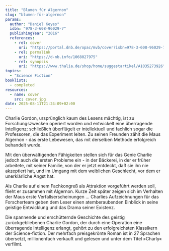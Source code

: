 ```yaml
---
title: "Blumen für Algernon"
slug: "blumen-für-algernon"
params:
  author: "Daniel Keyes"
  isbn: "978-3-608-96029-7"
  publishingYear: "2016"
  references:
    - rel: cover
      uri: "https://portal.dnb.de/opac/mvb/cover?isbn=978-3-608-96029-7"
    - rel: permalink
      uri: "https://d-nb.info/1068027975"
    - rel: synopsis
      uri: "https://www.thalia.de/shop/home/suggestartikel/A1035273926"
topics:
  - "Science Fiction"
booklists:
  - completed
resources:
  - name: cover
    src: cover.jpg
date: 2025-08-11T21:24:09+02:00
---
```

Charlie Gordon, ursprünglich kaum des Lesens mächtig, ist zu Forschungszwecken 
operiert worden und entwickelt eine überragende Intelligenz; schließlich 
überflügelt er intellektuell und fachlich sogar die Professoren, die das 
Experiment leiten. Zu seinen Freunden zählt die Maus Algernon - das erste 
Lebewesen, das mit derselben Methode erfolgreich behandelt wurde.

Mit den überwältigenden Fähigkeiten stellen sich für das Genie Charlie jedoch 
auch die ersten Probleme ein - in der Bäckerei, in der er früher arbeitete, 
mit seiner Familie, von der er jetzt entdeckt, daß sie ihn nie akzeptiert hat, 
und im Umgang mit dem weiblichen Geschlecht, vor dem er unerklärliche Angst 
hat.

Als Charlie auf einem Fachkongreß als Attraktion vorgeführt werden soll, 
flieht er zusammen mit Algernon. Kurze Zeit später zeigen sich im Verhalten 
der Maus erste Verfallserscheinungen ... Charlies Aufzeichnungen für das 
Forscherteam geben dem Leser einen atemberaubenden Einblick in seine geistige 
Entwicklung und das Drama seiner Existenz.

Die spannende und erschütternde Geschichte des geistig zurückgebliebenen
Charlie Gordon, der durch eine Operation eine überragende Intelligenz erlangt,
gehört zu den erfolgreichsten Klassikern der Science-fiction. Der mehrfach
preisgekrönte Roman ist in 27 Sprachen übersetzt, millionenfach verkauft und
gelesen und unter dem Titel »Charly« verfilmt.